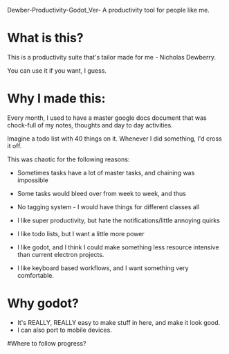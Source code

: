 Dewber-Productivity-Godot_Ver-
A productivity tool for people like me.

# What is this?
This is a productivity suite that's tailor made for me - Nicholas Dewberry. 

You can use it if you want, I guess.

# Why I made this:
Every month, I used to have a master google docs document that was chock-full of my notes, thoughts and day to day activities. 

Imagine a todo list with 40 things on it. Whenever I did something, I'd cross it off. 

This was chaotic for the following reasons:
- Sometimes tasks have a lot of master tasks, and chaining was impossible
- Some tasks would bleed over from week to week, and thus
- No tagging system - I would have things for different classes all 


- I like super productivity, but hate the notifications/little annoying quirks
- I like todo lists, but I want a little more power
- I like godot, and I think I could make something less resource intensive than current electron projects.
- I like keyboard based workflows, and I want something very comfortable.


# Why godot?
- It's REALLY, REALLY easy to make stuff in here, and make it look good.
- I can also port to mobile devices. 

#Where to follow progress?
